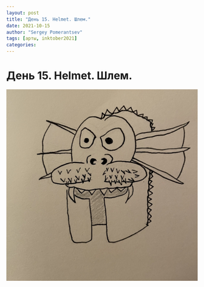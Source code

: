 ```yaml
---
layout: post
title: "День 15. Helmet. Шлем."
date: 2021-10-15
author: "Sergey Pomerantsev"
tags: [арты, inktober2021]
categories:
---
```


# День 15. Helmet. Шлем.

![](assets/images/_inktober21-15.jpg)
